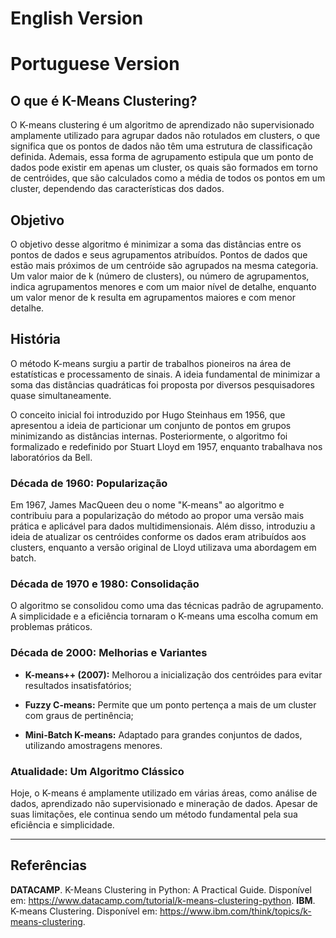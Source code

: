 # English Version


# Portuguese Version

## O que é K-Means Clustering?
O K-means clustering é um algoritmo de aprendizado não supervisionado amplamente utilizado para agrupar dados não rotulados em clusters, o que significa que os pontos de dados não têm uma estrutura de classificação definida. Ademais, essa forma de agrupamento estipula que um ponto de dados pode existir em apenas um cluster, os quais são formados em torno de centróides, que são calculados como a média de todos os pontos em um cluster, dependendo das características dos dados.

## Objetivo
O objetivo desse algoritmo é minimizar a soma das distâncias entre os pontos de dados e seus agrupamentos atribuídos. Pontos de dados que estão mais próximos de um centróide são agrupados na mesma categoria. Um valor maior de k (número de clusters), ou número de agrupamentos, indica agrupamentos menores e com um maior nível de detalhe, enquanto um valor menor de k resulta em agrupamentos maiores e com menor detalhe.

## História
O método K-means surgiu a partir de trabalhos pioneiros na área de estatísticas e processamento de sinais. A ideia fundamental de minimizar a soma das distâncias quadráticas foi proposta por diversos pesquisadores quase simultaneamente.

O conceito inicial foi introduzido por Hugo Steinhaus em 1956, que apresentou a ideia de particionar um conjunto de pontos em grupos minimizando as distâncias internas. Posteriormente, o algoritmo foi formalizado e redefinido por Stuart Lloyd em 1957, enquanto trabalhava nos laboratórios da Bell.

### Década de 1960: Popularização
Em 1967, James MacQueen deu o nome "K-means" ao algoritmo e contribuiu para a popularização do método ao propor uma versão mais prática e aplicável para dados multidimensionais. Além disso, introduziu a ideia de atualizar os centróides conforme os dados eram atribuídos aos clusters, enquanto a versão original de Lloyd utilizava uma abordagem em batch.

### Década de 1970 e 1980: Consolidação
O algoritmo se consolidou como uma das técnicas padrão de agrupamento. A simplicidade e a eficiência tornaram o K-means uma escolha comum em problemas práticos.

### Década de 2000: Melhorias e Variantes
* **K-means++ (2007):** Melhorou a inicialização dos centróides para evitar resultados insatisfatórios;

* **Fuzzy C-means:** Permite que um ponto pertença a mais de um cluster com graus de pertinência;

* **Mini-Batch K-means:** Adaptado para grandes conjuntos de dados, utilizando amostragens menores.

### Atualidade: Um Algoritmo Clássico
Hoje, o K-means é amplamente utilizado em várias áreas, como análise de dados, aprendizado não supervisionado e mineração de dados. Apesar de suas limitações, ele continua sendo um método fundamental pela sua eficiência e simplicidade.

***

## Referências
**DATACAMP**. K-Means Clustering in Python: A Practical Guide. Disponível em: <https://www.datacamp.com/tutorial/k-means-clustering-python>.
**IBM**. K-means Clustering. Disponível em: <https://www.ibm.com/think/topics/k-means-clustering>.